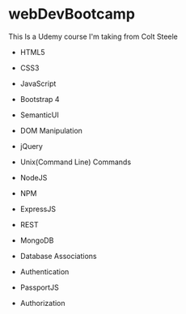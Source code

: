 # webDevBootcamp
This Is a Udemy course I'm taking from Colt Steele

 - HTML5

 - CSS3

 - JavaScript

 - Bootstrap 4

 - SemanticUI

 - DOM Manipulation

 - jQuery

 - Unix(Command Line) Commands

 - NodeJS

 - NPM

 - ExpressJS

 - REST

 - MongoDB

 - Database Associations

 - Authentication

 - PassportJS

 - Authorization
